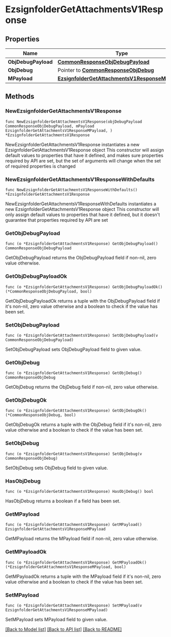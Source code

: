 # EzsignfolderGetAttachmentsV1Response

## Properties

Name | Type | Description | Notes
------------ | ------------- | ------------- | -------------
**ObjDebugPayload** | [**CommonResponseObjDebugPayload**](CommonResponseObjDebugPayload.md) |  | 
**ObjDebug** | Pointer to [**CommonResponseObjDebug**](CommonResponseObjDebug.md) |  | [optional] 
**MPayload** | [**EzsignfolderGetAttachmentsV1ResponseMPayload**](EzsignfolderGetAttachmentsV1ResponseMPayload.md) |  | 

## Methods

### NewEzsignfolderGetAttachmentsV1Response

`func NewEzsignfolderGetAttachmentsV1Response(objDebugPayload CommonResponseObjDebugPayload, mPayload EzsignfolderGetAttachmentsV1ResponseMPayload, ) *EzsignfolderGetAttachmentsV1Response`

NewEzsignfolderGetAttachmentsV1Response instantiates a new EzsignfolderGetAttachmentsV1Response object
This constructor will assign default values to properties that have it defined,
and makes sure properties required by API are set, but the set of arguments
will change when the set of required properties is changed

### NewEzsignfolderGetAttachmentsV1ResponseWithDefaults

`func NewEzsignfolderGetAttachmentsV1ResponseWithDefaults() *EzsignfolderGetAttachmentsV1Response`

NewEzsignfolderGetAttachmentsV1ResponseWithDefaults instantiates a new EzsignfolderGetAttachmentsV1Response object
This constructor will only assign default values to properties that have it defined,
but it doesn't guarantee that properties required by API are set

### GetObjDebugPayload

`func (o *EzsignfolderGetAttachmentsV1Response) GetObjDebugPayload() CommonResponseObjDebugPayload`

GetObjDebugPayload returns the ObjDebugPayload field if non-nil, zero value otherwise.

### GetObjDebugPayloadOk

`func (o *EzsignfolderGetAttachmentsV1Response) GetObjDebugPayloadOk() (*CommonResponseObjDebugPayload, bool)`

GetObjDebugPayloadOk returns a tuple with the ObjDebugPayload field if it's non-nil, zero value otherwise
and a boolean to check if the value has been set.

### SetObjDebugPayload

`func (o *EzsignfolderGetAttachmentsV1Response) SetObjDebugPayload(v CommonResponseObjDebugPayload)`

SetObjDebugPayload sets ObjDebugPayload field to given value.


### GetObjDebug

`func (o *EzsignfolderGetAttachmentsV1Response) GetObjDebug() CommonResponseObjDebug`

GetObjDebug returns the ObjDebug field if non-nil, zero value otherwise.

### GetObjDebugOk

`func (o *EzsignfolderGetAttachmentsV1Response) GetObjDebugOk() (*CommonResponseObjDebug, bool)`

GetObjDebugOk returns a tuple with the ObjDebug field if it's non-nil, zero value otherwise
and a boolean to check if the value has been set.

### SetObjDebug

`func (o *EzsignfolderGetAttachmentsV1Response) SetObjDebug(v CommonResponseObjDebug)`

SetObjDebug sets ObjDebug field to given value.

### HasObjDebug

`func (o *EzsignfolderGetAttachmentsV1Response) HasObjDebug() bool`

HasObjDebug returns a boolean if a field has been set.

### GetMPayload

`func (o *EzsignfolderGetAttachmentsV1Response) GetMPayload() EzsignfolderGetAttachmentsV1ResponseMPayload`

GetMPayload returns the MPayload field if non-nil, zero value otherwise.

### GetMPayloadOk

`func (o *EzsignfolderGetAttachmentsV1Response) GetMPayloadOk() (*EzsignfolderGetAttachmentsV1ResponseMPayload, bool)`

GetMPayloadOk returns a tuple with the MPayload field if it's non-nil, zero value otherwise
and a boolean to check if the value has been set.

### SetMPayload

`func (o *EzsignfolderGetAttachmentsV1Response) SetMPayload(v EzsignfolderGetAttachmentsV1ResponseMPayload)`

SetMPayload sets MPayload field to given value.



[[Back to Model list]](../README.md#documentation-for-models) [[Back to API list]](../README.md#documentation-for-api-endpoints) [[Back to README]](../README.md)


